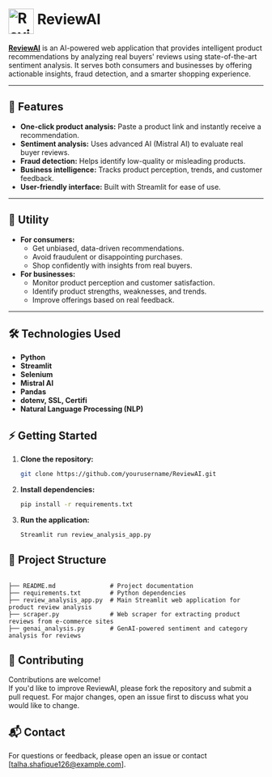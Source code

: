 # <img src="https://img.icons8.com/external-tal-revivo-green-tal-revivo/100/external-laptop-connected-with-a-brain-isolated-on-a-white-background-artificial-green-tal-revivo.png" alt="ReviewAI icon" width="50" height="50" style="vertical-align: middle;"/> <span style="vertical-align: 2px;">ReviewAI</span>










[**ReviewAI**](https://reviewai.up.railway.app) is an AI-powered web application that provides intelligent product recommendations by analyzing real buyers' reviews using state-of-the-art sentiment analysis. It serves both consumers and businesses by offering actionable insights, fraud detection, and a smarter shopping experience.


---

## 🚀 Features

- **One-click product analysis:** Paste a product link and instantly receive a recommendation.
- **Sentiment analysis:** Uses advanced AI (Mistral AI) to evaluate real buyer reviews.
- **Fraud detection:** Helps identify low-quality or misleading products.
- **Business intelligence:** Tracks product perception, trends, and customer feedback.
- **User-friendly interface:** Built with Streamlit for ease of use.

---

## 🛒 Utility
 
- **For consumers:**  
  - Get unbiased, data-driven recommendations.
  - Avoid fraudulent or disappointing purchases.
  - Shop confidently with insights from real buyers.
- **For businesses:**  
  - Monitor product perception and customer satisfaction.
  - Identify product strengths, weaknesses, and trends.
  - Improve offerings based on real feedback.

---

## 🛠️ Technologies Used

- **Python**
- **Streamlit**
- **Selenium**
- **Mistral AI**
- **Pandas**
- **dotenv, SSL, Certifi**
- **Natural Language Processing (NLP)**

## ⚡ Getting Started

1. **Clone the repository:**
   ```bash
   git clone https://github.com/yourusername/ReviewAI.git
   ```

2. **Install dependencies:**
   ```bash
   pip install -r requirements.txt
   
3. **Run the application:**
   ```bash
   Streamlit run review_analysis_app.py

   
## 📂 Project Structure

```

├── README.md               # Project documentation  
├── requirements.txt        # Python dependencies  
├── review_analysis_app.py  # Main Streamlit web application for product review analysis  
├── scraper.py              # Web scraper for extracting product reviews from e-commerce sites  
├── genai_analysis.py       # GenAI-powered sentiment and category analysis for reviews  

```

## 🤝 Contributing

Contributions are welcome!  
If you'd like to improve ReviewAI, please fork the repository and submit a pull request. For major changes, open an issue first to discuss what you would like to change.

## 📬 Contact

For questions or feedback, please open an issue or contact [talha.shafique126@example.com].

